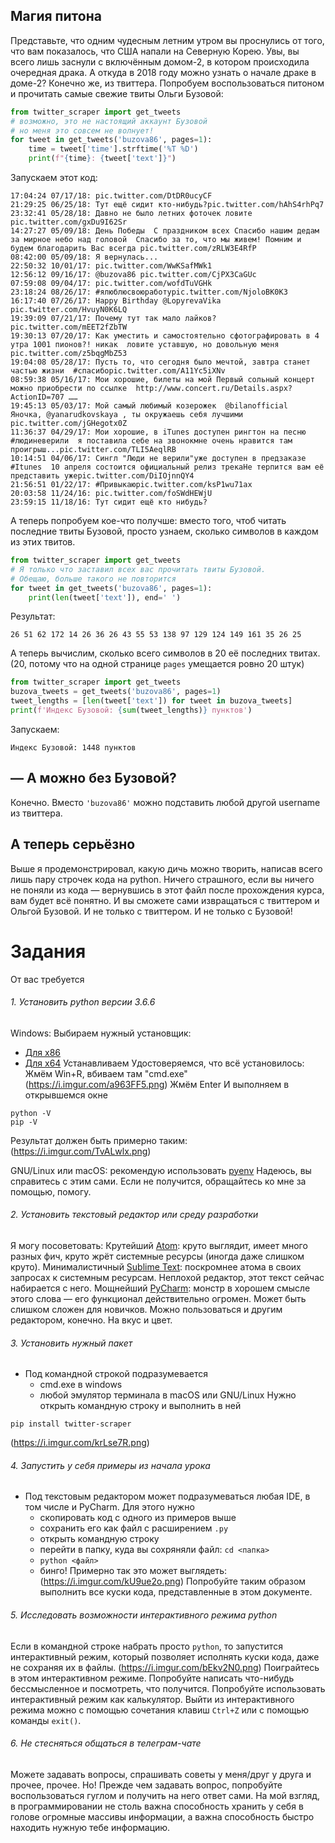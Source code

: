 ## Магия питона
Представьте, что одним чудесным летним утром вы проснулись от того, что вам показалось, что США напали на Северную Корею. Увы, вы всего лишь заснули с включённым домом-2, в котором происходила очередная драка. А откуда в 2018 году можно узнать о начале драке в доме-2? Конечно же, из твиттера. Попробуем воспользоваться питоном и прочитать самые свежие твиты Ольги Бузовой:
``` python
from twitter_scraper import get_tweets
# возможно, это не настоящий аккаунт Бузовой
# но меня это совсем не волнует!
for tweet in get_tweets('buzova86', pages=1):
    time = tweet['time'].strftime('%T %D')
    print(f"{time}: {tweet['text']}")
```
Запускаем этот код:
```
17:04:24 07/17/18: pic.twitter.com/DtDR0ucyCF
21:29:25 06/25/18: Тут ещё сидит кто-нибудь?pic.twitter.com/hAhS4rhPq7
23:32:41 05/28/18: Давно не было летних фоточек ловите pic.twitter.com/gxDu9I62Sr
14:27:27 05/09/18: День Победы  С праздником всех Спасибо нашим дедам за мирное небо над головой  Спасибо за то, что мы живем! Помним и будем благодарить Вас всегда pic.twitter.com/zRLW3E4RfP
08:42:00 05/09/18: Я вернулась...
22:50:32 10/01/17: pic.twitter.com/WwKSafMWk1
12:56:12 09/16/17: @buzova86 pic.twitter.com/CjPX3CaGUc
07:59:08 09/04/17: pic.twitter.com/wofdTuVGHk
23:18:24 08/26/17: #ялюблюсвоюработуpic.twitter.com/NjoloBK0K3
16:17:40 07/26/17: Happy Birthday @LopyrevaVika pic.twitter.com/HvuyN0K6LQ
19:39:09 07/21/17: Почему тут так мало лайков?pic.twitter.com/mEET2fZbTW
19:30:13 07/20/17: Как уместить и самостоятельно сфотографировать в 4 утра 1001 пионов?! никак  ловите уставшую, но довольную меня pic.twitter.com/z5bqgMbZ53
19:04:08 05/28/17: Пусть то, что сегодня было мечтой, завтра станет частью жизни  #спасибоpic.twitter.com/A11Yc5iXNv
08:59:38 05/16/17: Мои хорошие, билеты на мой Первый сольный концерт можно приобрести по ссылке  http://www.concert.ru/Details.aspx?ActionID=707 ……
19:45:13 05/03/17: Мой самый любимый козерожек  @bilanofficial  Яночка, @yanarudkovskaya , ты окружаешь себя лучшими pic.twitter.com/jGHegotx0Z
11:36:37 04/29/17: Мои хорошие, в iTunes доступен рингтон на песню #людиневерили  я поставила себе на звонокмне очень нравится там проигрыш...pic.twitter.com/TLI5AeqlRB
10:14:51 04/06/17: Сингл "Люди не верили"уже доступен в предзаказе  #Itunes  10 апреля состоится официальный релиз трекаНе терпится вам её представить ужеpic.twitter.com/DiIOjnnQY4
21:56:51 01/22/17: #Привыкаюpic.twitter.com/ksP1wu71ax
20:03:58 11/24/16: pic.twitter.com/foSWdHEWjU
23:59:15 11/18/16: Тут сидит ещё кто нибудь?
```
А теперь попробуем кое-что получше: вместо того, чтоб читать последние твиты Бузовой, просто узнаем, сколько символов в каждом из этих твитов.
``` python
from twitter_scraper import get_tweets
# Я только что заставил всех вас прочитать твиты Бузовой.
# Обещаю, больше такого не повторится
for tweet in get_tweets('buzova86', pages=1):
    print(len(tweet['text']), end=' ')
```
Результат:
```
26 51 62 172 14 26 36 26 43 55 53 138 97 129 124 149 161 35 26 25
```
А теперь вычислим, сколько всего символов в 20 её последних твитах. (20, потому что на одной странице `pages` умещается ровно 20 штук)
``` python
from twitter_scraper import get_tweets
buzova_tweets = get_tweets('buzova86', pages=1)
tweet_lengths = [len(tweet['text']) for tweet in buzova_tweets]
print(f'Индекс Бузовой: {sum(tweet_lengths)} пунктов')
```
Запускаем:
```
Индекс Бузовой: 1448 пунктов
```

## — А можно без Бузовой?
Конечно. Вместо `'buzova86'` можно подставить любой другой username из твиттера.

## А теперь серьёзно
Выше я продемонстрировал, какую дичь можно творить, написав всего лишь пару строчек кода на python.
Ничего страшного, если вы ничего не поняли из кода — вернувшись в этот файл после прохождения курса, вам будет всё понятно. И вы сможете сами извращаться с твиттером и Ольгой Бузовой. И не только с твиттером. И не только с Бузовой!

# Задания
От вас требуется

###### 1. Установить python версии 3.6.6
Windows:
Выбираем нужный установщик:
- [Для x86](https://www.python.org/ftp/python/3.6.6/python-3.6.6-webinstall.exe)
- [Для x64](https://www.python.org/ftp/python/3.6.6/python-3.6.6-amd64-webinstall.exe)
Устанавливаем
Удостоверяемся, что всё установилось:
Жмём Win+R, вбиваем там "cmd.exe"
(https://i.imgur.com/a963FF5.png)
Жмём Enter
И выполняем в открывшемся окне
```
python -V
pip -V
```
Результат должен быть примерно таким:
(https://i.imgur.com/TvALwlx.png)

GNU/Linux или macOS: рекомендую использовать [pyenv](https://github.com/pyenv/pyenv-installer)
Надеюсь, вы справитесь c этим сами. Если не получится, обращайтесь ко мне за помощью, помогу.

###### 2. Установить текстовый редактор или среду разработки
Я могу посоветовать:
Крутейший [Atom](https://atom.io/): круто выглядит, имеет много разных фич, круто жрёт системные ресурсы (иногда даже слишком круто).
Минималистичный [Sublime Text](https://www.sublimetext.com/): поскромнее атома в своих запросах к системным ресурсам. Неплохой редактор, этот текст сейчас набирается с него.
Мощнейший [PyCharm](https://www.jetbrains.com/pycharm/): монстр в хорошем смысле этого слова — его функционал действительно огромен. Может быть слишком сложен для новичков.
Можно пользоваться и другим редактором, конечно. На вкус и цвет.

###### 3. Установить нужный пакет
- Под командной строкой подразумевается
	- cmd.exe в windows
	- любой эмулятор терминала в macOS или GNU/Linux
Нужно открыть командную строку и выполнить в ней
```
pip install twitter-scraper
```
(https://i.imgur.com/krLse7R.png)

###### 4. Запустить у себя примеры из начала урока
- Под текстовым редактором может подразумеваться любая IDE, в том числе и PyCharm.
Для этого нужно
	- скопировать код с одного из примеров выше
	- сохранить его как файл с расширением `.py`
	- открыть командную строку
	- перейти в папку, куда вы сохряняли файл: `cd <папка>`
	- `python <файл>`
	- бинго!
Примерно так это может выглядеть:
(https://i.imgur.com/kU9ue2o.png)
Попробуйте таким образом выполнить все куски кода, представленные в этом документе.

###### 5. Исследовать возможности интерактивного режима python
Если в командной строке набрать просто `python`, то запустится интерактивный режим, который позволяет исполнять куски кода, даже не сохраняя их в файлы.
(https://i.imgur.com/bEkv2N0.png)
Поиграйтесь в этом интерактивном режиме. Попробуйте написать что-нибудь бессмысленное и посмотреть, что получится. Попробуйте использовать интерактивный режим как калькулятор.
Выйти из интерактивного режима можно с помощью сочетания клавиш `Ctrl+Z` или с помощью команды `exit()`.


###### 6. Не стесняться общаться в телеграм-чате
Можете задавать вопросы, спрашивать советы у меня/друг у друга и прочее, прочее. Но! Прежде чем задавать вопрос, попробуйте воспользоваться гуглом и получить на него ответ сами. На мой взгляд, в программировании не столь важна способность хранить у себя в голове огромные массивы информации, а важна способность быстро находить нужную тебе информацию.